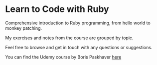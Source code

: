 # Learn to Code with Ruby

Comprehensive introduction to Ruby programming, from hello world to monkey patching.

My exercises and notes from the course are grouped by topic.

Feel free to browse and get in touch with any questions or suggestions.

You can find the Udemy course by Boris Paskhaver [here](https://www.udemy.com/share/101ZJcAEceclxVQHsB/)
